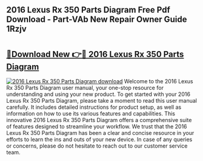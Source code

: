## 2016 Lexus Rx 350 Parts Diagram Free Pdf Download - Part-VAb New Repair Owner Guide 1Rzjv

# <h2><a href="http://dfq2s3v.blite.top/?on=2016+Lexus+Rx+350+Parts+Diagram">🔗Download New 👉🔴 2016 Lexus Rx 350 Parts Diagram</a></h2>

[![2016 Lexus Rx 350 Parts Diagram download](https://i.imgur.com/lujVjoI.png)](http://dfq2s3v.blite.top/?on=2016+Lexus+Rx+350+Parts+Diagram)
Welcome to the 2016 Lexus Rx 350 Parts Diagram user manual, your one-stop resource for understanding and using your new product. To get started with your 2016 Lexus Rx 350 Parts Diagram, please take a moment to read this user manual carefully. It includes detailed instructions for product setup, as well as information on how to use its various features and capabilities. This innovative 2016 Lexus Rx 350 Parts Diagram offers a comprehensive suite of features designed to streamline your workflow. We trust that the 2016 Lexus Rx 350 Parts Diagram has been a clear and concise resource in your efforts to learn the ins and outs of your new device. In case of any queries or concerns, please do not hesitate to reach out to our customer service team.
